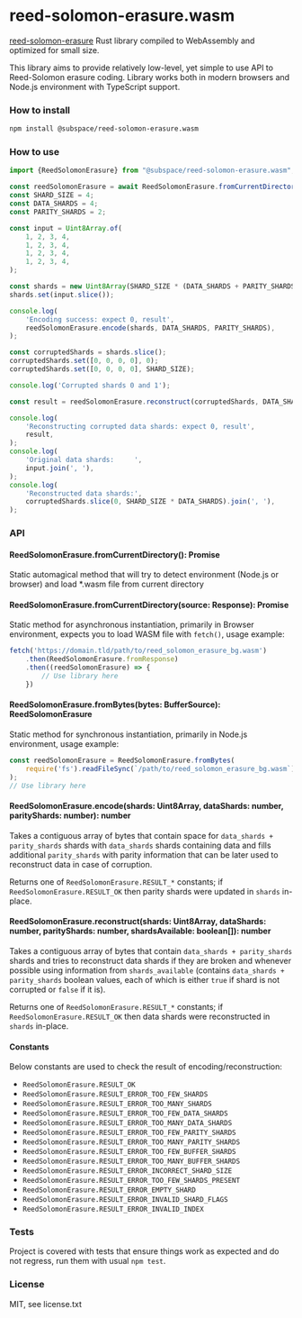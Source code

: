# reed-solomon-erasure.wasm
[reed-solomon-erasure](https://github.com/darrenldl/reed-solomon-erasure) Rust library compiled to WebAssembly and optimized for small size.

This library aims to provide relatively low-level, yet simple to use API to Reed-Solomon erasure coding.
Library works both in modern browsers and Node.js environment with TypeScript support.

### How to install
```bash
npm install @subspace/reed-solomon-erasure.wasm
```

### How to use
```typescript
import {ReedSolomonErasure} from "@subspace/reed-solomon-erasure.wasm";

const reedSolomonErasure = await ReedSolomonErasure.fromCurrentDirectory();
const SHARD_SIZE = 4;
const DATA_SHARDS = 4;
const PARITY_SHARDS = 2;

const input = Uint8Array.of(
    1, 2, 3, 4,
    1, 2, 3, 4,
    1, 2, 3, 4,
    1, 2, 3, 4,
);

const shards = new Uint8Array(SHARD_SIZE * (DATA_SHARDS + PARITY_SHARDS));
shards.set(input.slice());

console.log(
    'Encoding success: expect 0, result',
    reedSolomonErasure.encode(shards, DATA_SHARDS, PARITY_SHARDS),
);

const corruptedShards = shards.slice();
corruptedShards.set([0, 0, 0, 0], 0);
corruptedShards.set([0, 0, 0, 0], SHARD_SIZE);

console.log('Corrupted shards 0 and 1');

const result = reedSolomonErasure.reconstruct(corruptedShards, DATA_SHARDS, PARITY_SHARDS, [false, false, true, true, true, true]);

console.log(
    'Reconstructing corrupted data shards: expect 0, result',
    result,
);
console.log(
    'Original data shards:     ',
    input.join(', '),
);
console.log(
    'Reconstructed data shards:',
    corruptedShards.slice(0, SHARD_SIZE * DATA_SHARDS).join(', '),
);
```

### API

#### ReedSolomonErasure.fromCurrentDirectory(): Promise<ReedSolomonErasure>
Static automagical method that will try to detect environment (Node.js or browser) and load *.wasm file from current directory

#### ReedSolomonErasure.fromCurrentDirectory(source: Response): Promise<ReedSolomonErasure>
Static method for asynchronous instantiation, primarily in Browser environment, expects you to load WASM file with `fetch()`, usage example:
```javascript
fetch('https://domain.tld/path/to/reed_solomon_erasure_bg.wasm')
    .then(ReedSolomonErasure.fromResponse)
    .then((reedSolomonErasure) => {
        // Use library here
    })
```

#### ReedSolomonErasure.fromBytes(bytes: BufferSource): ReedSolomonErasure
Static method for synchronous instantiation, primarily in Node.js environment, usage example:
```javascript
const reedSolomonErasure = ReedSolomonErasure.fromBytes(
    require('fs').readFileSync(`/path/to/reed_solomon_erasure_bg.wasm`)
);
// Use library here
```

#### ReedSolomonErasure.encode(shards: Uint8Array, dataShards: number, parityShards: number): number
Takes a contiguous array of bytes that contain space for `data_shards + parity_shards` shards with `data_shards` shards containing data and fills additional `parity_shards` with parity information that can be later used to reconstruct data in case of corruption.

Returns one of `ReedSolomonErasure.RESULT_*` constants; if `ReedSolomonErasure.RESULT_OK` then parity shards were updated in `shards` in-place.

#### ReedSolomonErasure.reconstruct(shards: Uint8Array, dataShards: number, parityShards: number, shardsAvailable: boolean[]): number
Takes a contiguous array of bytes that contain `data_shards + parity_shards` shards and tries to reconstruct data shards if they are broken and whenever possible using information from `shards_available` (contains `data_shards + parity_shards` boolean values, each of which is either `true` if shard is not corrupted or `false` if it is).

Returns one of `ReedSolomonErasure.RESULT_*` constants; if `ReedSolomonErasure.RESULT_OK` then data shards were reconstructed in `shards` in-place.

#### Constants
Below constants are used to check the result of encoding/reconstruction:
* `ReedSolomonErasure.RESULT_OK`
* `ReedSolomonErasure.RESULT_ERROR_TOO_FEW_SHARDS`
* `ReedSolomonErasure.RESULT_ERROR_TOO_MANY_SHARDS`
* `ReedSolomonErasure.RESULT_ERROR_TOO_FEW_DATA_SHARDS`
* `ReedSolomonErasure.RESULT_ERROR_TOO_MANY_DATA_SHARDS`
* `ReedSolomonErasure.RESULT_ERROR_TOO_FEW_PARITY_SHARDS`
* `ReedSolomonErasure.RESULT_ERROR_TOO_MANY_PARITY_SHARDS`
* `ReedSolomonErasure.RESULT_ERROR_TOO_FEW_BUFFER_SHARDS`
* `ReedSolomonErasure.RESULT_ERROR_TOO_MANY_BUFFER_SHARDS`
* `ReedSolomonErasure.RESULT_ERROR_INCORRECT_SHARD_SIZE`
* `ReedSolomonErasure.RESULT_ERROR_TOO_FEW_SHARDS_PRESENT`
* `ReedSolomonErasure.RESULT_ERROR_EMPTY_SHARD`
* `ReedSolomonErasure.RESULT_ERROR_INVALID_SHARD_FLAGS`
* `ReedSolomonErasure.RESULT_ERROR_INVALID_INDEX`

### Tests
Project is covered with tests that ensure things work as expected and do not regress, run them with usual `npm test`.

### License
MIT, see license.txt
